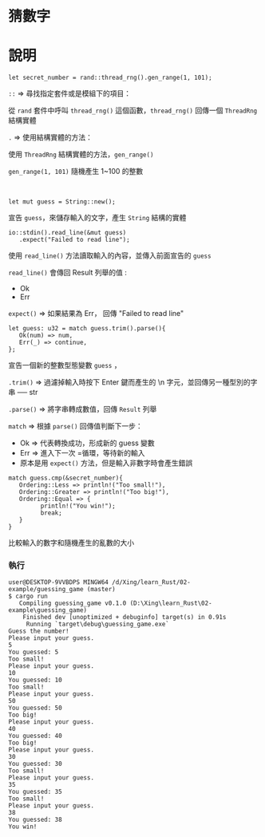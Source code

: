 # 猜數字

# 說明
```
let secret_number = rand::thread_rng().gen_range(1, 101);
```
`::` => 尋找指定套件或是模組下的項目：

從 `rand` 套件中呼叫 `thread_rng()` 這個函數，`thread_rng()` 回傳一個 `ThreadRng` 結構實體

`.` => 使用結構實體的方法：

使用 `ThreadRng` 結構實體的方法，`gen_range()`
   
`gen_range(1, 101)` 隨機產生 1~100 的整數

</br>

```
let mut guess = String::new();
```
宣告 `guess`，來儲存輸入的文字，產生 `String` 結構的實體
```
io::stdin().read_line(&mut guess)
   .expect("Failed to read line");
```
使用 `read_line()` 方法讀取輸入的內容，並傳入前面宣告的 `guess`

`read_line()` 會傳回 Result 列舉的值 :

   * Ok 
   * Err

`expect()` => 如果結果為 Err， 回傳 "Failed to read line"


```
let guess: u32 = match guess.trim().parse(){
   Ok(num) => num,
   Err(_) => continue,
};
```
宣告一個新的整數型態變數 `guess` ，

`.trim()` => 過濾掉輸入時按下 Enter 鍵而產生的 \n 字元，並回傳另一種型別的字串 ── str

`.parse()` => 將字串轉成數值，回傳 `Result` 列舉

`match` => 根據 `parse()` 回傳值判斷下一步：

   * Ok => 代表轉換成功，形成新的 guess 變數
   * Err => 進入下一次 =循環，等待新的輸入
   * 原本是用 `expect()` 方法，但是輸入非數字時會產生錯誤


```
match guess.cmp(&secret_number){
   Ordering::Less => println!("Too small!"),
   Ordering::Greater => println!("Too big!"),
   Ordering::Equal => {
         println!("You win!");
         break;
   }
}
```
比較輸入的數字和隨機產生的亂數的大小

### 執行
```
user@DESKTOP-9VVBDPS MINGW64 /d/Xing/learn_Rust/02-example/guessing_game (master)
$ cargo run
   Compiling guessing_game v0.1.0 (D:\Xing\learn_Rust\02-example\guessing_game)
    Finished dev [unoptimized + debuginfo] target(s) in 0.91s             
     Running `target\debug\guessing_game.exe`
Guess the number!
Please input your guess.
5
You guessed: 5
Too small!
Please input your guess.
10
You guessed: 10
Too small!
Please input your guess.
50
You guessed: 50
Too big!
Please input your guess.
40
You guessed: 40
Too big!
Please input your guess.
30
You guessed: 30
Too small!
Please input your guess.
35
You guessed: 35
Too small!
Please input your guess.
38
You guessed: 38
You win!
```
